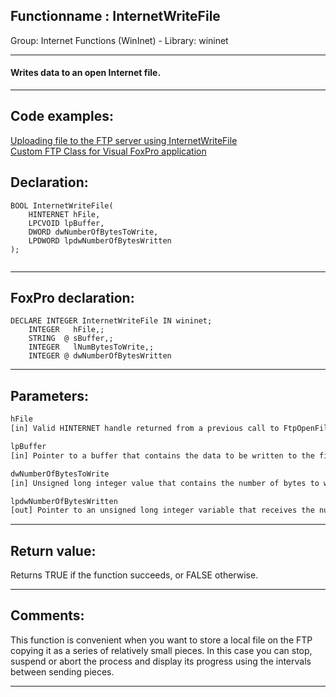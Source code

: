 <link rel="stylesheet" type="text/css" href="../../css/win32api.css">  
<link rel="stylesheet" href="https://cdnjs.cloudflare.com/ajax/libs/font-awesome/4.7.0/css/font-awesome.min.css">

## Functionname : InternetWriteFile
Group: Internet Functions (WinInet) - Library: wininet    
***  


#### Writes data to an open Internet file.
***  


## Code examples:
[Uploading file to the FTP server using InternetWriteFile](../../samples/sample_062.md)  
[Custom FTP Class for Visual FoxPro application](../../samples/sample_344.md)  

## Declaration:
```foxpro  
BOOL InternetWriteFile(
    HINTERNET hFile,
    LPCVOID lpBuffer,
    DWORD dwNumberOfBytesToWrite,
    LPDWORD lpdwNumberOfBytesWritten
);
  
```  
***  


## FoxPro declaration:
```foxpro  
DECLARE INTEGER InternetWriteFile IN wininet;
	INTEGER   hFile,;
	STRING  @ sBuffer,;
	INTEGER   lNumBytesToWrite,;
	INTEGER @ dwNumberOfBytesWritten  
```  
***  


## Parameters:
```txt  
hFile
[in] Valid HINTERNET handle returned from a previous call to FtpOpenFile or an HINTERNET handle sent by HttpSendRequestEx.

lpBuffer
[in] Pointer to a buffer that contains the data to be written to the file.

dwNumberOfBytesToWrite
[in] Unsigned long integer value that contains the number of bytes to write to the file.

lpdwNumberOfBytesWritten
[out] Pointer to an unsigned long integer variable that receives the number of bytes written to the buffer.  
```  
***  


## Return value:
Returns TRUE if the function succeeds, or FALSE otherwise.  
***  


## Comments:
This function is convenient when you want to store a local file on the FTP copying it as a series of relatively small pieces. In this case you can stop, suspend or abort the process and display its progress using the intervals between sending pieces.  
  
***  

